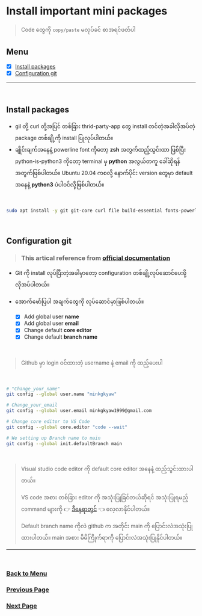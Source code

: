 # Install important mini packages

> Code တွေကို `copy/paste` မလုပ်ခင်် စာအရင်ဖတ်ပါ

## Menu

- [x] [Install packages](#install-packages)
- [x] [Configuration git](#configuration-git)

---

</br>

## Install packages

- gil တို့ curl တို့အပြင် တစ်ခြား thrid-party-app တွေ install တင်တဲ့အခါလိုအပ်တဲ့ package တစ်ချို့ကို install ပြုလုပ်ပါတယ်။
- ချိုင်းချက်အနေနဲ့ powerline font ကိုတော့ **zsh** အတွက်ထည့်သွင်းထာ ဖြစ််ပြီး python-is-python3 ကိုတော့ terminal မှ **python** အလွယ်တကူ ခေါ်ဆိုရန်အတွက်ဖြစ်ပါတယ်။ Ubuntu 20.04 ကစလို့ နောက်ပိုင်း version တွေမှာ default အနေနဲ့ **python3** ပဲပါဝင်လို့ဖြစ်ပါတယ်။

</br>

```bash
sudo apt install -y git git-core curl file build-essential fonts-powerline python-is-python3 software-properties-common apt-transport-https wget ca-certificates dirmngr gnupg lsb-release
```

</br>

## Configuration git

> ### This artical reference from [official documentation](https://git-scm.com/book/en/v2/Getting-Started-First-Time-Git-Setup)

- Git ကို install လုပ်ပြီးတဲ့အခါမှာတော့ configuration တစ်ချို့လုပ်ဆောင်ပေးဖို့လိုအပ်ပါတယ်။

- အောက်ဖော်ပြပါ အချက်တွေကို လုပ်ဆောင်မှာဖြစ်ပါတယ်။
  - [x] Add global user **name**
  - [x] Add global user **email**
  - [x] Change default **core editor**
  - [x] Change default **branch name**

</br>

> Github မှာ login ဝင်ထားတဲ့ username နဲ့ email ကို ထည့်ပေးပါ

</br>

```bash
# "Change_your_name"
git config --global user.name "minkgkyaw"

# Change_your_email
git config --global user.email minkgkyaw1999@gmail.com

# Change core editor to VS Code
git config --global core.editor "code --wait"

# We setting up Branch name to main
git config --global init.defaultBranch main

```

</br>

> Visual studio code editor ကို default core editor အနေနဲ့ ထည့်သွင်းထားပါတယ်။
>
> VS code အစား တစ်ခြား editor ကို အသုံးပြုခြင်တယ်ဆိုရင် အသုံးပြုရမည့် command များကို 👉️ [ဒီနေရာတွင်](https://docs.github.com/en/get-started/getting-started-with-git/associating-text-editors-with-git) 👈️ လေ့လာနိုင်ပါတယ်။
>
> Default branch name ကိုလဲ github က အတိုင်း main ကို ပြောင်းလဲအသုံးပြုထားပါတယ််။ main အစား မိမိကြိုက်ရာကို ပြောင်းလဲအသုံးပြုနိုင်ပါတယ်။

---

</br>

### [Back to Menu](#menu)

### [Previous Page](./1.Start.md#change-apt-to-apt-fast)

### [Next Page](/3.Install_chrome.md#install-chrome)
